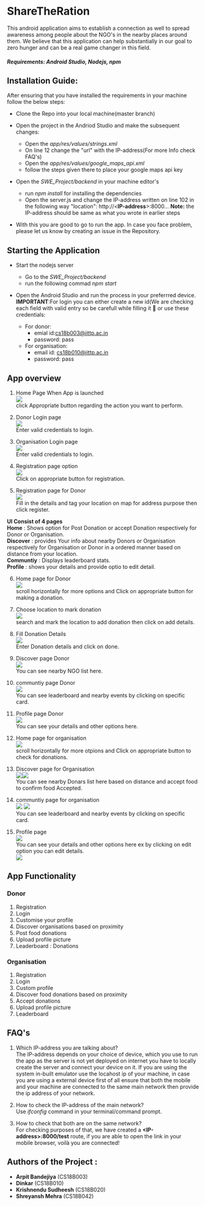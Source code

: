# ShareTheRation

This android application aims to establish a connection as well to spread awareness among people about the NGO's in the nearby places around them. We believe that this application can help substantially in our goal to zero hunger and can be a real game changer in this field.
##### Requirements: Android Studio, Nodejs, npm
## Installation Guide:
After ensuring that you have installed the requirements in your machine follow the below steps:

* Clone the Repo into your local machine(master branch)
* Open the project in the Andriod Studio and make the subsequent changes:
  * Open the *app/res/values/strings.xml*
  * On line 12 change the "url" with the IP-address(For more Info check FAQ's)
  * Open the *app/res/values/google_maps_api.xml*
  * follow the steps given there to place your google maps api key
* Open the *SWE_Project/backend* in your machine editor's
  * run *npm install* for installing the dependencies 
  * Open the server.js and change the IP-address written on line 102 in the following way
    "location": http://<**IP-address**>:8000... 
    **Note:** the IP-address should be same as what you wrote in earlier steps
 
 * With this you are good to go to run the app. In case you face problem, please let us know by creating an issue in the Repository.

## Starting the Application

* Start the nodejs server
  * Go to the *SWE_Project/backend* 
  * run the following commad *npm start*
  
* Open the Android Studio and run the process in your preferrred device.<br/>
**IMPORTANT**:For login you can either create a new id(We are checking each field with valid entry so be carefull while filling it :slightly_smiling_face: or use these credentials:
   * For donor: 
       * emial id:cs18b003@iittp.ac.in
       * password: pass
   * For organisation:
       * email id: cs18b010@iittp.ac.in
       * password: pass
       
## App overview
1. Home Page When App is launched <br/> 
![](images/7.jpeg)<br/> 
click Appropriate button regarding the action you want to perform.<br/> 

2. Donor Login page <br/>
![](images/8.jpeg)<br/> 
Enter valid credentials to login. <br/> 

3. Organisation Login page <br/>
![](images/13.jpeg)<br/> 
Enter valid credentials to login. <br/>

4. Registration page option <br/>
![](images/22.jpeg)<br/> 
Click on appropriate button for registration. <br/>

5. Registration page for Donor <br/>
![](images/23.jpeg)<br/> 
Fill in the details and tag your location on map for address purpose then click register. <br/>

**UI Consist of 4 pages** <br/>
**Home** : Shows option for Post Donation or accept Donation respectively for Donor or Organisation.<br/>
**Discover** : provides Your info about nearby Donors or Organisation respectively for Organisation or Donor in a ordered manner based on distance from your location. <br/>
**Communtiy** : Displays leaderboard stats.<br/>
**Profile** : shows your details and provide optio to edit detail.<br/>

6. Home page for Donor <br/>
![](images/4.jpeg)<br/> 
scroll horizontally for more options and Click on appropriate button for making a donation. <br/>

7. Choose location to mark donation <br/>
![](images/9.jpeg)<br/> 
search and mark the location to add donation then click on add details. <br/>

8. Fill Donation Details <br/>
![](images/11.jpeg)<br/> 
Enter Donation details and click on done. <br/>

9. Discover page Donor<br/>
![](images/3.jpeg)<br/> 
You can see nearby NGO list here. <br/>

10. communtiy page Donor<br/>
![](images/2.jpeg)<br/> 
You can see leaderboard and nearby events by clicking on specific card. <br/>

11. Profile page Donor<br/>
![](images/1.jpeg)<br/> 
You can see your details and other options here. <br/>

12. Home page for organisation <br/>
![](images/14.jpeg)<br/> 
scroll horizontally for more otpions and Click on appropriate button to check for donations. <br/>

13. Discover page for Organisation <br/>
![](images/15.jpeg)![](images/16.jpeg)<br/> 
You can see nearby Donars list here based on distance and accept food to confirm food Accepted. <br/>

14. communtiy page for organisation <br/>
![](images/2.jpeg) 
![](images/20.jpeg)<br/> 
You can see leaderboard and nearby events by clicking on specific card. <br/>

15. Profile page  <br/>
![](images/18.jpeg)<br/> 
You can see your details and other options here ex by clicking on edit option you can edit details. <br/>
![](images/19.jpeg)<br/> 


## App Functionality

### Donor

1. Registration
2. Login
3. Customise your profile
4. Discover organisations based on proximity
5. Post food donations
6. Upload profile picture
7. Leaderboard : Donations

### Organisation

1. Registration
2. Login
3. Custom profile
4. Discover food donations based on proximity
5. Accept donations
6. Upload profile picture
8. Leaderboard
    

## FAQ's

1. Which IP-address you are talking about?<br/> 
The IP-address depends on your choice of device, which you use to run the app as the server is not yet deployed on internet you have to locally create the server and connect your device on it. If you are using the system in-built emulator use the locahost ip of your machine, in case you are using a external device first of all ensure that both the mobile and your machine are connected to the same main network then provide the ip address of your network. 

2. How to check the IP-address of the main network?<br/> 
Use *ifconfig* command in your terminal/command prompt.

3. How to check that both are on the same network?<br/> 
For checking purposes of that, we have created a **\<IP-address\>:8000/test** route, if you are able to open the link in your mobile browser, voilà you are connected!

## Authors of the Project :

- **Arpit Bandejiya** (CS18B003)
- **Dinkar** (CS18B010)
- **Krishnendu Sudheesh** (CS18B020)
- **Shreyansh Mehra** (CS18B042)
